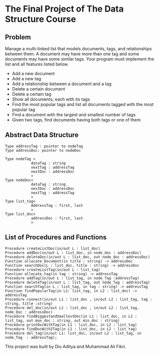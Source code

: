 # The Final Project of The Data Structure Course

## Problem
Manage a multi-linked list that models documents, tags, and relationships between them. A document may have more than one tag and some documents may have some similar tags.
Your program must implement the list and all features listed below.
- Add a new document
- Add a new tag
- Add a relationship between a document and a tag
- Delete a certain document
- Delete a certain tag
- Show all documents; each with its tags
- Find the most popular tags and list all documents tagged with the most popular tag
- Find a document with the largest and smallest number of tags
- Given two tags, find documents having both tags or one of them

## Abstract Data Structure
```
Type addressTag : pointer to nodeTag
Type addressDoc: pointer to nodeDoc
 
Type nodeTag <
            dataTag : string
            nextTag : addressTag
            nextDoc : addressDoc
            >
Type nodeDoc<
            dataTag : string
            nextDoc : addressDoc
            nextTag : addressTag
            >
Type list_tag<
            AddressTag : first, last
            >
Type list_doc<
            addressDoc : first, last
            >
```

## List of Procedures and Functions

```
Procedure createListDoc(in/out L : list_doc)
Procedure addDoc(in/out L : list_doc, in node_doc : addressDoc)
Procedure deleteDoc(in/out L : list_doc, out node_doc : addressDoc) 
Function allocate_Document(in title : string) -> addressDoc
Function searchDoc(L : list_doc, title : string) -> addressDoc
Procedure createListTag(in/out L : list_tag)
Function allocate_tag(in tag : string) -> addressTag
Procedure addTag(in/out L : list_tag, in node_Tag :addressTag)
Procedure deleteTag(in/out L : list_tag, out node_Tag : addressTag)
Function searchTag(in L : list_tag, in tag : string) -> addressTag
Function findPopularTag(in L1: list_tag, in L2 : list_doc) -> addressTag
Procedure connect(in/out L1 : list_doc , in/out L2 : list_tag, tag : string, title :string)
Procedure del_doc(in/out L1 : list_doc , in/out L2 : list_tag, node_Doc : addressDoc)
Procedure findBiggestandSmallestDoc(in L1 : list_doc, in L2 : list_tag, out max_doc : string, out min_doc : string)
Procedure printDocWithTag(in L1 : list_doc, in L2 : list_tag)
Procedure findDocWith2Tag(in L1 : list_doc, in L2 : list_tag)
Procedure del_tag(in/out L1: list_doc, in/out L2 : list_tag, in node_Tag  : addressTag);
```

This project was built by Dio Aditya and Muhammad Ali Fikri.
